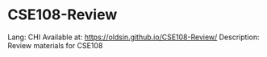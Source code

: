 # CSE108-Review

Lang: CHI
Available at: https://oldsin.github.io/CSE108-Review/
Description: Review materials for CSE108

